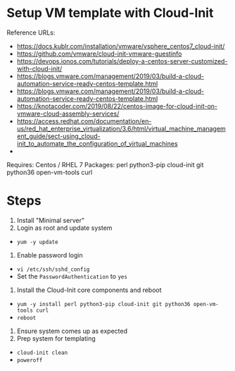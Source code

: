 # Setup VM template with Cloud-Init

Reference URLs:
  - https://docs.kublr.com/installation/vmware/vsphere_centos7_cloud-init/
  - https://github.com/vmware/cloud-init-vmware-guestinfo
  - https://devops.ionos.com/tutorials/deploy-a-centos-server-customized-with-cloud-init/
  - https://blogs.vmware.com/management/2019/03/build-a-cloud-automation-service-ready-centos-template.html
  - https://blogs.vmware.com/management/2019/03/build-a-cloud-automation-service-ready-centos-template.html
  - https://knotacoder.com/2019/08/22/centos-image-for-cloud-init-on-vmware-cloud-assembly-services/
  - https://access.redhat.com/documentation/en-us/red_hat_enterprise_virtualization/3.6/html/virtual_machine_management_guide/sect-using_cloud-init_to_automate_the_configuration_of_virtual_machines
  - 

Requires: Centos / RHEL 7
Packages: perl python3-pip cloud-init git python36 open-vm-tools curl

# Steps

1. Install "Minimal server"
1. Login as root and update system
  * `yum -y update`
1. Enable password login
  * `vi /etc/ssh/sshd_config`
  * Set the `PasswordAuthentication` to `yes`
1. Install the Cloud-Init core components and reboot
  * `yum -y install perl python3-pip cloud-init git python36 open-vm-tools curl`
  * `reboot`
1. Ensure system comes up as expected
1. Prep system for templating
  * `cloud-init clean`
  * `poweroff`

